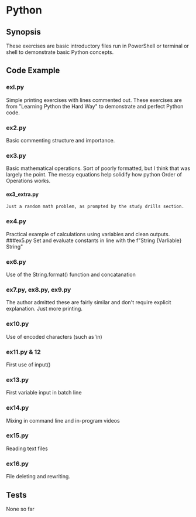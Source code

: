 # Python
## Synopsis

These exercises are basic introductory files run in PowerShell or terminal or shell to demonstrate basic Python concepts.

## Code Example

### exl.py
Simple printing exercises with lines commented out.
These exercises are from "Learning Python the Hard Way" to demonstrate and perfect Python code.
### ex2.py
Basic commenting structure and importance.
### ex3.py
Basic mathematical operations. Sort of poorly formatted, but I think that was largely the point. 
The messy equations help solidify how python Order of Operations works.
#### ex3_extra.py
	Just a random math problem, as prompted by the study drills section.
### ex4.py
Practical example of calculations using variables and clean outputs.
###ex5.py
Set and evaluate constants in line with the f"String {Varliable} String"
### ex6.py
Use of the String.format() function and concatanation
### ex7.py, ex8.py, ex9.py
The author admitted these are fairly similar and don't require explicit explanation. Just more printing.
### ex10.py
Use of encoded characters (such as \n)
### ex11.py & 12
First use of input()
### ex13.py
First variable input in batch line
### ex14.py
Mixing in command line and in-program videos
### ex15.py
Reading text files
### ex16.py
File deleting and rewriting.


## Tests
None so far